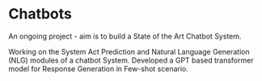 # Chatbots

An ongoing project - aim is to build a State of the Art Chatbot System.


Working on the System Act Prediction and Natural Language Generation (NLG) modules of a chatbot System. 
Developed a GPT based transformer model for Response Generation in Few-shot scenario.
